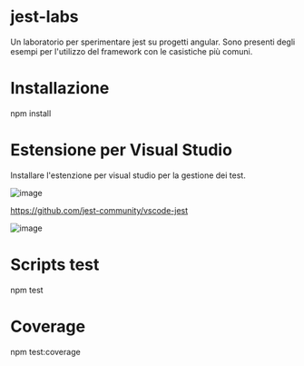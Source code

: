 # jest-labs
Un laboratorio per sperimentare jest su progetti angular.
Sono presenti degli esempi per l'utilizzo del framework con le casistiche più comuni.

# Installazione
npm install

# Estensione per Visual Studio
Installare l'estenzione per visual studio per la gestione dei test.

![image](https://github.com/gabrieleakeron/jest-labs/assets/147374850/614c1d7e-d4f7-4098-a7ae-a13d7f8b7bb9)

https://github.com/jest-community/vscode-jest

![image](https://github.com/gabrieleakeron/jest-labs/assets/147374850/f5bb6065-3a2b-4edb-bcf2-aaa3dbfa8bec)

# Scripts test
npm test

# Coverage
npm test:coverage

